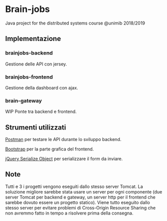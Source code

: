 # Brain-jobs
Java project for the distributed systems course @unimib 2018/2019

## Implementazione

### brainjobs-backend
Gestione delle API con jersey.

### brainjobs-frontend
Gestione della dashboard con ajax.

### brain-gateway
WIP
Ponte tra backend e frontend.

## Strumenti utilizzati
[Postman](https://www.getpostman.com/) per testare le API durante lo sviluppo backend.

[Bootstrap](https://getbootstrap.com/) per la parte grafica del frontend.

[jQuery Serialize Object](https://github.com/macek/jquery-serialize-object) per serializzare il form da inviare.


## Note
Tutti e 3 i progetti vengono eseguiti dallo stesso server Tomcat.
La soluzione migliore sarebbe stata usare un server per ogni componente (due server Tomcat per backend e gateway, un server http per il frontend che sarebbe dovuto essere un progetto statico).
Viene tutto eseguito dallo stesso server per evitare problemi di Cross-Origin Resource Sharing che non avremmo fatto in tempo a risolvere prima della consegna.

